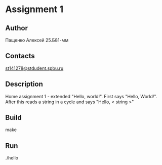 # Assignment 1
## Author
Пащенко Алексей 25.Б81-мм
## Contacts
st141278@stdudent.spbu.ru
## Description
Home assignment 1 - extended "Hello, world!". First says "Hello, World!". After this reads a string in a cycle and says "Hello, < string >"
## Build
make
## Run
./hello
